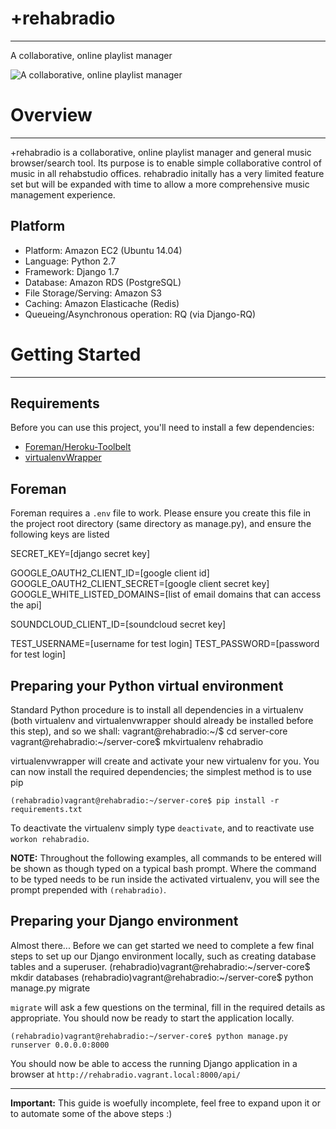 +rehabradio
===========

***

A collaborative, online playlist manager

![A collaborative, online playlist manager](http://bloodsweatandfashion.com/wp-content/uploads/LL-Cool-J-Ghetto-Blaster.jpg)


Overview
========

***

+rehabradio is a collaborative, online playlist manager and general music browser/search tool. Its purpose is to enable simple collaborative control of music in all rehabstudio offices. rehabradio initally has a very limited feature set but will be expanded with time to allow a more comprehensive music management experience.


Platform
--------

* Platform: Amazon EC2 (Ubuntu 14.04)
* Language: Python 2.7
* Framework: Django 1.7
* Database: Amazon RDS (PostgreSQL)
* File Storage/Serving: Amazon S3
* Caching: Amazon Elasticache (Redis)
* Queueing/Asynchronous operation: RQ (via Django-RQ)


Getting Started
===============

***

Requirements
------------

Before you can use this project, you'll need to install a few dependencies:

- [Foreman/Heroku-Toolbelt](https://toolbelt.heroku.com/)
- [virtualenvWrapper](http://virtualenvwrapper.readthedocs.org/en/latest/install.html)


Foreman
-----------------------------------------
Foreman requires a `.env` file to work. Please ensure you create this file in the project root directory (same directory as manage.py), and ensure the following keys are listed

SECRET_KEY=[django secret key]

GOOGLE_OAUTH2_CLIENT_ID=[google client id]
GOOGLE_OAUTH2_CLIENT_SECRET=[google client secret key]
GOOGLE_WHITE_LISTED_DOMAINS=[list of email domains that can access the api]

SOUNDCLOUD_CLIENT_ID=[soundcloud secret key]

TEST_USERNAME=[username for test login]
TEST_PASSWORD=[password for test login]


Preparing your Python virtual environment
-----------------------------------------

Standard Python procedure is to install all dependencies in a virtualenv (both virtualenv and virtualenvwrapper should already be installed before this step), and so we shall:
    vagrant@rehabradio:~/$ cd server-core
    vagrant@rehabradio:~/server-core$ mkvirtualenv rehabradio

virtualenvwrapper will create and activate your new virtualenv for you. You can now install the required dependencies; the simplest method is to use pip

    (rehabradio)vagrant@rehabradio:~/server-core$ pip install -r requirements.txt

To deactivate the virtualenv simply type `deactivate`, and to reactivate use `workon rehabradio`.


**NOTE:** Throughout the following examples, all commands to be entered will be shown as though typed on a typical bash prompt. Where the command to be typed needs to be run inside the activated virtualenv, you will see the prompt prepended with `(rehabradio)`.


Preparing your Django environment
---------------------------------

Almost there... Before we can get started we need to complete a few final steps to set up our Django environment locally, such as creating database tables and a superuser.
    (rehabradio)vagrant@rehabradio:~/server-core$ mkdir databases
    (rehabradio)vagrant@rehabradio:~/server-core$ python manage.py migrate

`migrate` will ask a few questions on the terminal, fill in the required details as appropriate. You should now be ready to start the application locally.

    (rehabradio)vagrant@rehabradio:~/server-core$ python manage.py runserver 0.0.0.0:8000

You should now be able to access the running Django application in a browser at `http://rehabradio.vagrant.local:8000/api/`

***

**Important:** This guide is woefully incomplete, feel free to expand upon it or to automate some of the above steps :)
